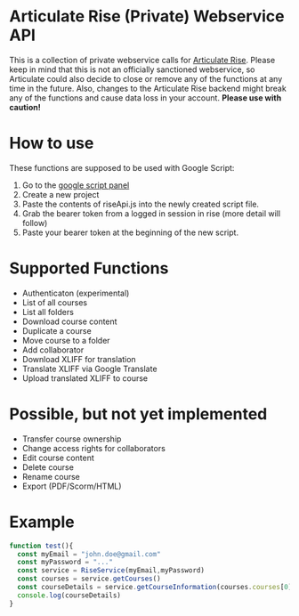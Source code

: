 # Articulate Rise (Private) Webservice API
This is a collection of private webservice calls for [Articulate Rise](https://articulate.com/360/rise). Please keep in mind that this is not an officially sanctioned webservice, so Articulate could also decide to close or remove any of the functions at any time in the future. Also, changes to the Articulate Rise backend might break any of the functions and cause data loss in your account.
**Please use with caution!**


# How to use
These functions are supposed to be used with Google Script:
1. Go to the [google script panel](https://script.google.com/)
2. Create a new project
3. Paste the contents of riseApi.js into the newly created script file.
4. Grab the bearer token from a logged in session in rise (more detail will follow)
5. Paste your bearer token at the beginning of the new script.

# Supported Functions
- Authenticaton (experimental)
- List of all courses
- List all folders
- Download course content
- Duplicate a course
- Move course to a folder
- Add collaborator
- Download XLIFF for translation
- Translate XLIFF via Google Translate
- Upload translated XLIFF to course

# Possible, but not yet implemented
- Transfer course ownership
- Change access rights for collaborators
- Edit course content
- Delete course
- Rename course
- Export (PDF/Scorm/HTML)

# Example
```javascript
function test(){
  const myEmail = "john.doe@gmail.com"
  const myPassword = "..."
  const service = RiseService(myEmail,myPassword)
  const courses = service.getCourses()
  const courseDetails = service.getCourseInformation(courses.courses[0].id)
  console.log(courseDetails)
}
```